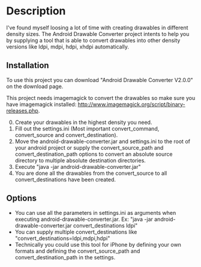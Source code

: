 Description
=============

I've found myself loosing a lot of time with creating drawables in different density sizes. The Android Drawable Converter project intents to help you by supplying a tool that is able to convert drawables into other density versions like ldpi, mdpi, hdpi, xhdpi automatically.

Installation
----------------------
To use this project you can download "Android Drawable Converter V2.0.0" on the download page.

This project needs imagemagick to convert the drawables so make sure you have imagemagick installed: http://www.imagemagick.org/script/binary-releases.php.

0. Create your drawables in the highest density you need.
0. Fill out the settings.ini (Most important convert_command, convert_source and convert_destination).
0. Move the android-drawable-converter.jar and settings.ini to the root of your android project or supply the convert_source_path and convert_destination_path options to convert an absolute source directory to multiple absolute destination directories.
0. Execute "java -jar android-drawable-converter.jar"
0. You are done all the drawables from the convert_source to all convert_destinations have been created.

Options
--------------------
* You can use all the parameters in settings.ini as arguments when executing android-drawable-converter.jar. Ex: "java -jar android-drawable-converter.jar convert_destinations ldpi"
* You can supply multiple convert_destinations like "convert_destinations=ldpi,mdpi,hdpi"
* Technically you could use this tool for iPhone by defining your own formats and defining the convert_source_path and convert_destination_path in the settings.
